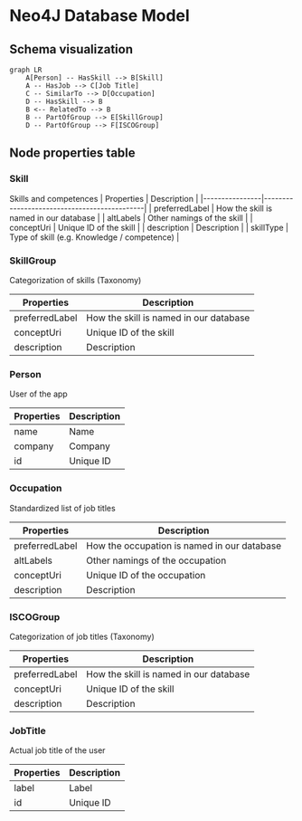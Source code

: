 # Neo4J Database Model

## Schema visualization
```mermaid
graph LR
    A[Person] -- HasSkill --> B[Skill]
    A -- HasJob --> C[Job Title]
    C -- SimilarTo --> D[Occupation]
    D -- HasSkill --> B
    B <-- RelatedTo --> B
    B -- PartOfGroup --> E[SkillGroup]
    D -- PartOfGroup --> F[ISCOGroup]
```

## Node properties table

### Skill

Skills and competences
| Properties     | Description                                 |
|----------------|---------------------------------------------|
| preferredLabel | How the skill is named in our database      |
| altLabels      | Other namings of the skill                  |
| conceptUri     | Unique ID of the skill                      |
| description    | Description                                 |
| skillType      | Type of skill (e.g. Knowledge / competence) |

### SkillGroup
Categorization of skills (Taxonomy)  

| Properties     | Description                                 |
|----------------|---------------------------------------------|
| preferredLabel | How the skill is named in our database      |
| conceptUri     | Unique ID of the skill                      |
| description    | Description                                 |

### Person

User of the app  

| Properties     | Description                                 |
|----------------|---------------------------------------------|
| name           | Name                                        |
| company        | Company                                     |
| id             | Unique ID                                   |

### Occupation

 Standardized list of job titles  
 

| Properties     | Description                                 |
|----------------|---------------------------------------------|
| preferredLabel | How the occupation is named in our database |
| altLabels      | Other namings of the occupation             |
| conceptUri     | Unique ID of the occupation                 |
| description    | Description                                 |

### ISCOGroup

Categorization of job titles (Taxonomy)


| Properties     | Description                                 |
|----------------|---------------------------------------------|
| preferredLabel | How the skill is named in our database      |
| conceptUri     | Unique ID of the skill                      |
| description    | Description                                 |

### JobTitle

Actual job title of the user  

| Properties     | Description                                 |
|----------------|---------------------------------------------|
| label          | Label                                       |
| id             | Unique ID                                   |
